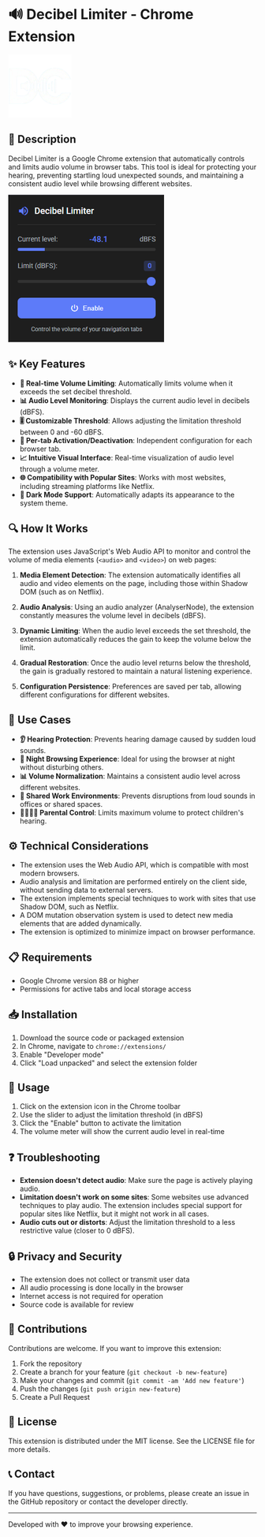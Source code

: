 # 🔊 Decibel Limiter - Chrome Extension

![Decibel Limiter Logo](icons/icon128.png)

## 📝 Description

Decibel Limiter is a Google Chrome extension that automatically controls and limits audio volume in browser tabs. This tool is ideal for protecting your hearing, preventing startling loud unexpected sounds, and maintaining a consistent audio level while browsing different websites.

![Extension Preview](preview.png)

## ✨ Key Features

- **🔄 Real-time Volume Limiting**: Automatically limits volume when it exceeds the set decibel threshold.
- **📊 Audio Level Monitoring**: Displays the current audio level in decibels (dBFS).
- **🎚️ Customizable Threshold**: Allows adjusting the limitation threshold between 0 and -60 dBFS.
- **🔖 Per-tab Activation/Deactivation**: Independent configuration for each browser tab.
- **📈 Intuitive Visual Interface**: Real-time visualization of audio level through a volume meter.
- **🌐 Compatibility with Popular Sites**: Works with most websites, including streaming platforms like Netflix.
- **🌙 Dark Mode Support**: Automatically adapts its appearance to the system theme.

## 🔍 How It Works

The extension uses JavaScript's Web Audio API to monitor and control the volume of media elements (`<audio>` and `<video>`) on web pages:

1. **Media Element Detection**: The extension automatically identifies all audio and video elements on the page, including those within Shadow DOM (such as on Netflix).

2. **Audio Analysis**: Using an audio analyzer (AnalyserNode), the extension constantly measures the volume level in decibels (dBFS).

3. **Dynamic Limiting**: When the audio level exceeds the set threshold, the extension automatically reduces the gain to keep the volume below the limit.

4. **Gradual Restoration**: Once the audio level returns below the threshold, the gain is gradually restored to maintain a natural listening experience.

5. **Configuration Persistence**: Preferences are saved per tab, allowing different configurations for different websites.

## 🎯 Use Cases

- **👂 Hearing Protection**: Prevents hearing damage caused by sudden loud sounds.
- **🌃 Night Browsing Experience**: Ideal for using the browser at night without disturbing others.
- **📊 Volume Normalization**: Maintains a consistent audio level across different websites.
- **🏢 Shared Work Environments**: Prevents disruptions from loud sounds in offices or shared spaces.
- **👨‍👩‍👧‍👦 Parental Control**: Limits maximum volume to protect children's hearing.

## ⚙️ Technical Considerations

- The extension uses the Web Audio API, which is compatible with most modern browsers.
- Audio analysis and limitation are performed entirely on the client side, without sending data to external servers.
- The extension implements special techniques to work with sites that use Shadow DOM, such as Netflix.
- A DOM mutation observation system is used to detect new media elements that are added dynamically.
- The extension is optimized to minimize impact on browser performance.

## 📋 Requirements

- Google Chrome version 88 or higher
- Permissions for active tabs and local storage access

## 📥 Installation

1. Download the source code or packaged extension
2. In Chrome, navigate to `chrome://extensions/`
3. Enable "Developer mode"
4. Click "Load unpacked" and select the extension folder

## 🚀 Usage

1. Click on the extension icon in the Chrome toolbar
2. Use the slider to adjust the limitation threshold (in dBFS)
3. Click the "Enable" button to activate the limitation
4. The volume meter will show the current audio level in real-time


## ❓ Troubleshooting

- **Extension doesn't detect audio**: Make sure the page is actively playing audio.
- **Limitation doesn't work on some sites**: Some websites use advanced techniques to play audio. The extension includes special support for popular sites like Netflix, but it might not work in all cases.
- **Audio cuts out or distorts**: Adjust the limitation threshold to a less restrictive value (closer to 0 dBFS).

## 🔒 Privacy and Security

- The extension does not collect or transmit user data
- All audio processing is done locally in the browser
- Internet access is not required for operation
- Source code is available for review

## 👥 Contributions

Contributions are welcome. If you want to improve this extension:

1. Fork the repository
2. Create a branch for your feature (`git checkout -b new-feature`)
3. Make your changes and commit (`git commit -am 'Add new feature'`)
4. Push the changes (`git push origin new-feature`)
5. Create a Pull Request

## 📄 License

This extension is distributed under the MIT license. See the LICENSE file for more details.

## 📞 Contact

If you have questions, suggestions, or problems, please create an issue in the GitHub repository or contact the developer directly.

---

Developed with ❤️ to improve your browsing experience.
